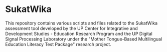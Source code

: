# SukatWika
This repository contains various scripts and files related to the SukatWika assessment tool developed by the UP Center for Integrative and Development Studies - Education Research Program and the UP Digital Signal Processing Laboratory under the "Mother Tongue-Based Multilingual Education Literacy Test Package" research project.
